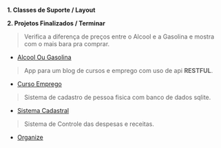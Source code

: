 __1. Classes de Suporte / Layout__ </br>

 
__2. Projetos Finalizados / Terminar__ </br>

  >Verifica a diferença de preços entre o Alcool e a Gasolina e mostra com o mais bara pra comprar.
  * [Alcool Ou Gasolina](https://github.com/Git-RenatoAlcantara/Android/tree/master/AlcoolOuGasolina)
  
  >App para um blog de cursos e emprego com uso de api __RESTFUL__.
  * [Curso Emprego](https://github.com/Git-RenatoAlcantara/Android/tree/master/CursoEmprego)
  
  >Sistema de cadastro de pessoa fisica com banco de dados sqlite.
  * [Sistema Cadastral](https://github.com/Git-RenatoAlcantara/Android/tree/master/SistemaCadastralPessoaFisica)
  
  >Sistema de Controle das despesas e receitas.
  * [Organize](https://github.com/Git-RenatoAlcantara/Android/tree/master/Organize)
